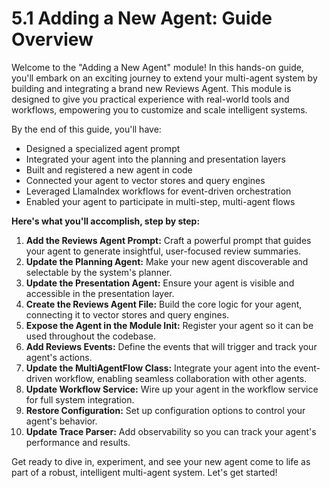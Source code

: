 # 5.1 Adding a New Agent: Guide Overview

Welcome to the "Adding a New Agent" module! In this hands-on guide, you'll embark on an exciting journey to extend your multi-agent system by building and integrating a brand new Reviews Agent. This module is designed to give you practical experience with real-world tools and workflows, empowering you to customize and scale intelligent systems.

By the end of this guide, you'll have:
- Designed a specialized agent prompt
- Integrated your agent into the planning and presentation layers
- Built and registered a new agent in code
- Connected your agent to vector stores and query engines
- Leveraged LlamaIndex workflows for event-driven orchestration
- Enabled your agent to participate in multi-step, multi-agent flows

**Here's what you'll accomplish, step by step:**

1. **Add the Reviews Agent Prompt:** Craft a powerful prompt that guides your agent to generate insightful, user-focused review summaries.
2. **Update the Planning Agent:** Make your new agent discoverable and selectable by the system's planner.
3. **Update the Presentation Agent:** Ensure your agent is visible and accessible in the presentation layer.
4. **Create the Reviews Agent File:** Build the core logic for your agent, connecting it to vector stores and query engines.
5. **Expose the Agent in the Module Init:** Register your agent so it can be used throughout the codebase.
6. **Add Reviews Events:** Define the events that will trigger and track your agent's actions.
7. **Update the MultiAgentFlow Class:** Integrate your agent into the event-driven workflow, enabling seamless collaboration with other agents.
8. **Update Workflow Service:** Wire up your agent in the workflow service for full system integration.
9. **Restore Configuration:** Set up configuration options to control your agent's behavior.
10. **Update Trace Parser:** Add observability so you can track your agent's performance and results.

Get ready to dive in, experiment, and see your new agent come to life as part of a robust, intelligent multi-agent system. Let's get started!
